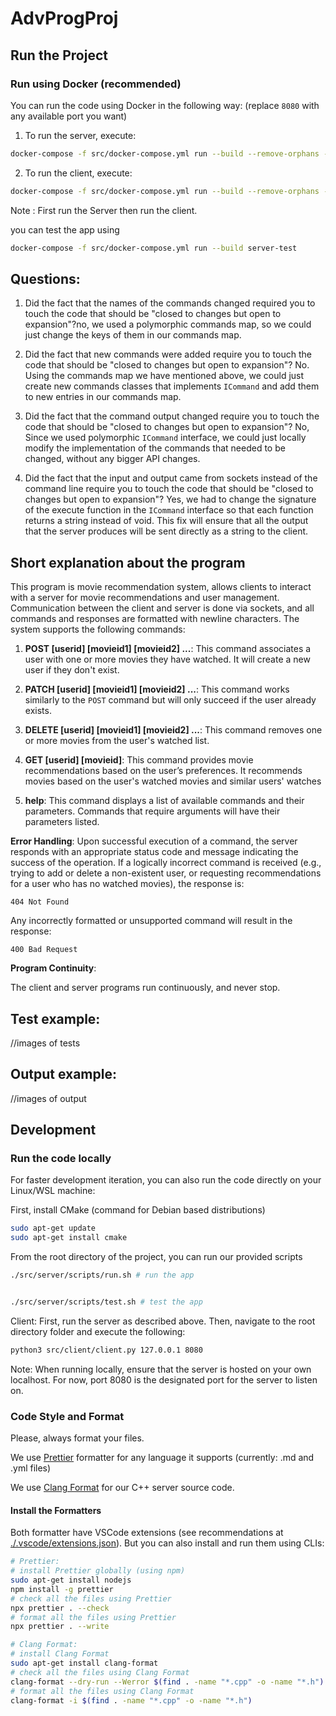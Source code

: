 # AdvProgProj

## Run the Project

### Run using Docker (recommended)

You can run the code using Docker in the following way:
(replace `8080` with any available port you want)

1. To run the server, execute:

```bash
docker-compose -f src/docker-compose.yml run --build --remove-orphans --service-ports --rm server-main --name server-main server-main 8080
```

2. To run the client, execute:

```bash
docker-compose -f src/docker-compose.yml run --build --remove-orphans --service-ports client-main server-main 8080
```

Note : First run the Server then run the client.

you can test the app using

```bash
docker-compose -f src/docker-compose.yml run --build server-test
```

## Questions:

1. Did the fact that the names of the commands changed required you to touch the code that should be "closed
   to changes but open to expansion"?no, we used a polymorphic commands map, so we could just change the keys of them in our commands map.

2. Did the fact that new commands were added require you to touch the code that should be "closed
   to changes but open to expansion"? No. Using the commands map we have mentioned above, we could just create new commands classes that implements `ICommand` and add them to new entries in our commands map.

3. Did the fact that the command output changed require you to touch the code that should be "closed
   to changes but open to expansion"? No, Since we used polymorphic `ICommand` interface, we could just locally modify the implementation of the commands that needed to be changed, without any bigger API changes.

4. Did the fact that the input and output came from sockets instead of the command line require you to touch the code that should be "closed to changes but open to expansion"? Yes, we had to change the signature of the execute function in the `ICommand` interface so that each function returns a string instead of void. This fix will ensure that all the output that the server produces will be sent directly as a string to the client.

## Short explanation about the program

This program is movie recommendation system, allows clients to interact with a server for movie recommendations and user management. Communication between the client and server is done via sockets, and all commands and responses are formatted with newline characters. The system supports the following commands:

1. **POST [userid] [movieid1] [movieid2] ...**: This command associates a user with one or more movies they have watched. It will create a new user if they don't exist.

2. **PATCH [userid] [movieid1] [movieid2] ...**: This command works similarly to the `POST` command but will only succeed if the user already exists.

3. **DELETE [userid] [movieid1] [movieid2] ...**: This command removes one or more movies from the user's watched list.

4. **GET [userid] [movieid]**: This command provides movie recommendations based on the user’s preferences. It recommends movies based on the user's watched movies and similar users' watches

5. **help**: This command displays a list of available commands and their parameters. Commands that require arguments will have their parameters listed.

**Error Handling**:
Upon successful execution of a command, the server responds with an appropriate status code and message indicating the success of the operation. If a logically incorrect command is received (e.g., trying to add or delete a non-existent user, or requesting recommendations for a user who has no watched movies), the response is:

```
404 Not Found
```

Any incorrectly formatted or unsupported command will result in the response:

```
400 Bad Request
```

**Program Continuity**:

The client and server programs run continuously, and never stop.

## Test example:

//images of tests

## Output example:

//images of output

## Development

### Run the code locally

For faster development iteration, you can also run the code directly on your Linux/WSL machine:

First, install CMake (command for Debian based distributions)

```bash
sudo apt-get update
sudo apt-get install cmake
```

From the root directory of the project, you can run our provided scripts

```bash
./src/server/scripts/run.sh # run the app


./src/server/scripts/test.sh # test the app
```

Client: First, run the server as described above. Then, navigate to the root directory folder and execute the following:

```bash
python3 src/client/client.py 127.0.0.1 8080
```

Note: When running locally, ensure that the server is hosted on your own localhost. For now, port 8080 is the designated port for the server to listen on.

### Code Style and Format

Please, always format your files.

We use [Prettier](https://prettier.io/) formatter for any language it supports (currently: .md and .yml files)

We use [Clang Format](https://clang.llvm.org/docs/ClangFormat.html) for our C++ server source code.

#### Install the Formatters

Both formatter have VSCode extensions (see recommendations at [./.vscode/extensions.json](./.vscode/extensions.json)).
But you can also install and run them using CLIs:

```bash
# Prettier:
# install Prettier globally (using npm)
sudo apt-get install nodejs
npm install -g prettier
# check all the files using Prettier
npx prettier . --check
# format all the files using Prettier
npx prettier . --write

# Clang Format:
# install Clang Format
sudo apt-get install clang-format
# check all the files using Clang Format
clang-format --dry-run --Werror $(find . -name "*.cpp" -o -name "*.h")
# format all the files using Clang Format
clang-format -i $(find . -name "*.cpp" -o -name "*.h")
```
